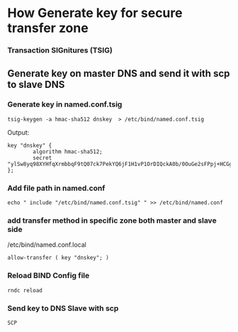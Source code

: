 

# How Generate key for secure transfer zone

### Transaction SIGnitures (TSIG)
Generate key on master DNS and send it with scp to slave DNS
----------------------------------------------------------
### Generate key in named.conf.tsig
```
tsig-keygen -a hmac-sha512 dnskey  > /etc/bind/named.conf.tsig
```
Output:

```
key "dnskey" {
        algorithm hmac-sha512;
        secret "ylSw8yq98XYHfqXrmbbqF9tQ07ck7PekYQ6jF1H1vP1OrDIQckA0b/0OuGe2sFPpj+HCGg/cE1Pj4Viyi8r09w==";
};

```
### Add file path in named.conf
```
echo " include "/etc/bind/named.conf.tsig" " >> /etc/bind/named.conf
```
### add transfer method in specific zone  both master and slave side
/etc/bind/named.conf.local
```
allow-transfer ( key "dnskey"; )
```

### Reload BIND Config file

```
rndc reload
```
### Send key to DNS Slave with scp

```
SCP 
```






